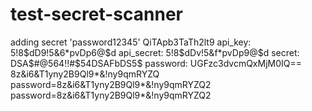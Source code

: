 # test-secret-scanner

adding secret 'password12345'
QiTApb3TaTh2lt9
api_key: 5!8$dD9!5&6*pvDp6@$d
api_secret: 5!8$dDv!5&f*pvDp9@$d
secret: DSA$#@564!!#$54DSAFbDS5$
password: UGFzc3dvcmQxMjM0IQ==
8z&i6&T1yny2B9Ql9*&!ny9qmRYZQ
password=8z&i6&T1yny2B9Ql9*&!ny9qmRYZQ2
password=8z&i6&T1yny2B9Ql9*&!ny9qmRYZQ2